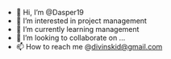 - 👋 Hi, I’m @Dasper19
- 👀 I’m interested in project management
- 🌱 I’m currently learning management
- 💞️ I’m looking to collaborate on ...
- 📫 How to reach me @divinskid@gmail.com

<!---
Dasper19/Dasper19 is a ✨ special ✨ repository because its `README.md` (this file) appears on your GitHub profile.
You can click the Preview link to take a look at your changes.
--->
